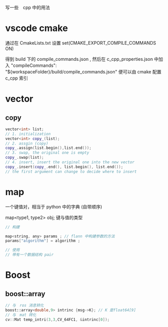 写一些　cpp 中的用法

# vscode cmake

通过在 CmakeLists.txt 设置 set(CMAKE_EXPORT_COMPILE_COMMANDS ON)

得到 build 下的 compile_commands.json , 然后在 c_cpp_properties.json 中加入 "compileCommands": "${workspaceFolder}/build/compile_commands.json" 便可以由 cmake 配置 c_cpp 索引

# vector 

## copy 
```c++
vector<int> list;
// 1. initialization
vector<int> copy_(list);
// 2. assgin (copy)
copy_.assign(list.begin(),list.end());
// 3. swap, the original one is empty
copy_.swap(list);
// 4. insert, insert the original one into the new vector
copy_.insert(copy_.end(), list.begin(), list.end());
// the first argument can change to decide where to insert
```

# map

一个键值对，相当于 python 中的字典 (自带顺序)

map<type1, type2> obj;  键与值的类型
```c++
// 构建

map<string, any> params ; // flann 中构建参数的方法
params["algorithm"] = algorithm ; 

// 使用
// 带有一个数据结构 pair 
```

# Boost

## boost::array

```c++
// 与　ros 消息转化　
boost::array<double,9> intrinc {msg->K}; // K 是float64[9]
// 与　mat 转化
cv::Mat temp_intri(3,3,CV_64FC1, &intrinc[0]);
```
